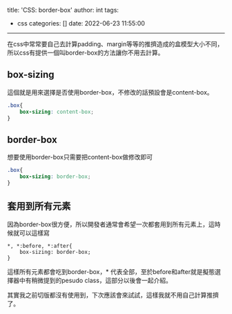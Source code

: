 title: 'CSS: border-box'
author: int
tags:
  - css
categories: []
date: 2022-06-23 11:55:00
---
在css中常常要自己去計算padding、margin等等的推擠造成的盒模型大小不同，所以css有提供一個叫border-box的方法讓你不用去計算。

## box-sizing

這個就是用來選擇是否使用border-box，不修改的話預設會是content-box。
```css
.box{
	box-sizing: content-box;
}
```

## border-box

想要使用border-box只需要把content-box做修改即可

```css
.box{
	box-sizing: border-box;
}
```

## 套用到所有元素

因為border-box很方便，所以開發者通常會希望一次都套用到所有元素上，這時候就可以這樣寫

```
*, *:before, *:after{
	box-sizing: border-box;
}
```

這樣所有元素都會吃到border-box，* 代表全部，至於before和after就是擬態選擇器中有稍微提到的pesudo class，這部分以後會一起介紹。

其實我之前切版都沒有使用到，下次應該會來試試，這樣我就不用自己計算推擠了。

